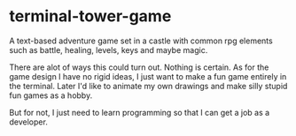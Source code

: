 # terminal-tower-game
A text-based adventure game set in a castle with common rpg elements such as battle, healing, levels, keys and maybe magic.

There are alot of ways this could turn out. Nothing is certain. As for the game design I have no rigid ideas, I just want to make a fun game entirely in the terminal. 
Later I'd like to animate my own drawings and make silly stupid fun games as a hobby. 

But for not, I just need to learn programming so that I can get a job as a developer.
